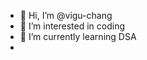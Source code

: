 - 👋 Hi, I’m @vigu-chang
- 👀 I’m interested in coding
- 🌱 I’m currently learning DSA
- 

<!---
vigu-chang/vigu-chang is a ✨ special ✨ repository because its `README.md` (this file) appears on your GitHub profile.
You can click the Preview link to take a look at your changes.
--->

